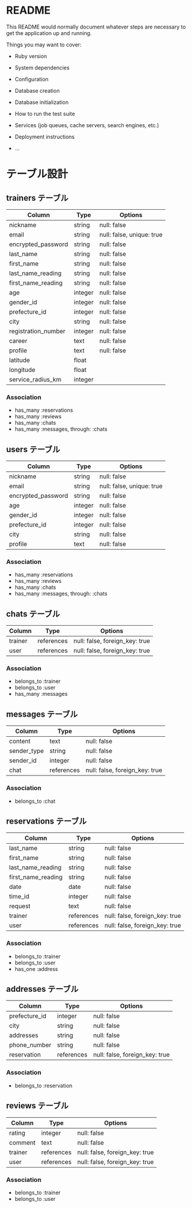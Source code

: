 # README

This README would normally document whatever steps are necessary to get the
application up and running.

Things you may want to cover:

* Ruby version

* System dependencies

* Configuration

* Database creation

* Database initialization

* How to run the test suite

* Services (job queues, cache servers, search engines, etc.)

* Deployment instructions

* ...

# テーブル設計

## trainers テーブル

| Column               | Type   | Options                   |
| -------------------- | ------ | ------------------------- |
| nickname             | string | null: false               |
| email                | string | null: false, unique: true |
| encrypted_password   | string | null: false               |
| last_name            | string | null: false               |
| first_name           | string | null: false               |
| last_name_reading    | string | null: false               |
| first_name_reading   | string | null: false               |
| age                  | integer| null: false               |
| gender_id               | integer| null: false               |
| prefecture_id        | integer| null: false               |
| city                 | string | null: false               |
| registration_number  | integer| null: false               |
| career               | text   | null: false               |
| profile              | text   | null: false               |
| latitude             | float  |                           |
| longitude            | float  |                           |
| service_radius_km    | integer|                           |

### Association

- has_many :reservations
- has_many :reviews
- has_many :chats
- has_many :messages, through: :chats

## users テーブル

| Column               | Type   | Options                   |
| -------------------- | ------ | ------------------------- |
| nickname             | string | null: false               |
| email                | string | null: false, unique: true |
| encrypted_password   | string | null: false               |
| age                  | integer| null: false               |
| gender_id               | integer| null: false               |
| prefecture_id        | integer| null: false               |
| city                 | string | null: false               |
| profile              | text   | null: false               |

### Association

- has_many :reservations
- has_many :reviews
- has_many :chats
- has_many :messages, through: :chats

## chats テーブル

| Column    | Type       | Options                        |
| --------- | ---------- | ------------------------------ |
| trainer   | references | null: false, foreign_key: true |
| user      | references | null: false, foreign_key: true |

### Association

- belongs_to :trainer
- belongs_to :user
- has_many :messages

## messages テーブル

| Column      | Type       | Options                        |
| ----------- | ---------- | ------------------------------ |
| content     | text       | null: false                    |
| sender_type | string     | null: false                    |
| sender_id   | integer    | null: false                    |
| chat        | references | null: false, foreign_key: true |

### Association

- belongs_to :chat


## reservations テーブル

| Column               | Type       | Options                        |
| -------------------- | ---------- | ------------------------------ |
| last_name            | string     | null: false                    |
| first_name           | string     | null: false                    |
| last_name_reading    | string     | null: false                    |
| first_name_reading   | string     | null: false                    |
| date                 | date       | null: false                    |
| time_id              | integer    | null: false                    |
| request              | text       | null: false                    |
| trainer              | references | null: false, foreign_key: true |
| user                 | references | null: false, foreign_key: true |

### Association

- belongs_to :trainer
- belongs_to :user
- has_one :address

## addresses テーブル

| Column          | Type       | Options                        |
| --------------- | ---------- | ------------------------------ |
| prefecture_id   | integer    | null: false                    |
| city            | string     | null: false                    |
| addresses       | string     | null: false                    |
| phone_number    | string     | null: false                    |
| reservation     | references | null: false, foreign_key: true |

### Association

- belongs_to :reservation

## reviews テーブル

| Column   | Type       | Options                        |
| -------- | ---------- | ------------------------------ |
| rating   | integer    | null: false                    |
| comment  | text       | null: false                    |
| trainer  | references | null: false, foreign_key: true |
| user     | references | null: false, foreign_key: true |

### Association

- belongs_to :trainer
- belongs_to :user


